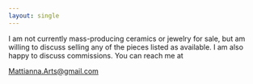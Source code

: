 ```yaml
---
layout: single
---
```


I am not currently mass-producing ceramics or jewelry for sale, but am willing to discuss selling any of the pieces listed as available.  I am also happy to discuss commissions.  You can reach me at

<div class="center">
<a href="mailto:Mattianna.Arts@gmail.com">Mattianna.Arts@gmail.com</a>
</div>